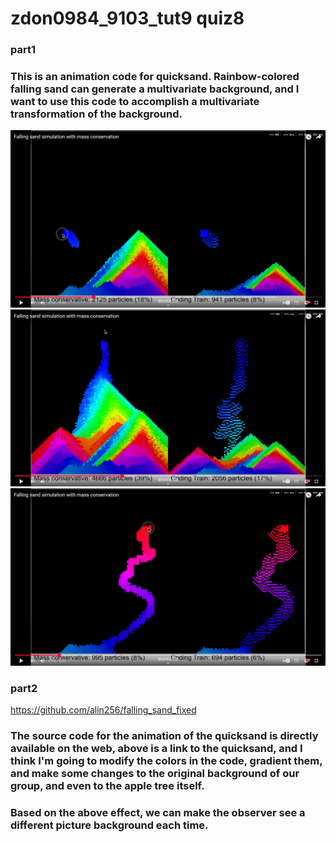 # zdon0984_9103_tut9 quiz8

### part1

### This is an animation code for quicksand. Rainbow-colored falling sand can generate a multivariate background, and I want to use this code to accomplish a multivariate transformation of the background.

![????](image/example1.PNG)
![????](image/example2.PNG)
![????](image/example3.PNG)


### part2
https://github.com/alin256/falling_sand_fixed

### The source code for the animation of the quicksand is directly available on the web, above is a link to the quicksand, and I think I'm going to modify the colors in the code, gradient them, and make some changes to the original background of our group, and even to the apple tree itself.
### Based on the above effect, we can make the observer see a different picture background each time.